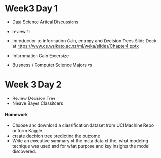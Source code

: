 # Week3 Day 1
 
  * Data Science Artical Discussions
  * review 1r
  * Introduction to Information Gain, entropy and Decision Trees
    Slide Deck at 
   https://www.cs.waikato.ac.nz/ml/weka/slides/Chapter4.pptx
   
  * Infornmation Gain Excersize
   + Buisness / Computer Science Majors vs 
   
# Week 3 Day 2
  * Review Decision Tree
  * Nieave Bayes Classifcers
  
#### Homework

  * Choose and download a classification dataset from UCI Machine Repo or form Kaggle.
  * create decision tree predicting the outcome
  * Write an executive summary of the meta data of the, what modeling teqnique was used and for what
  purpose and key insights the model discovered. 
   
